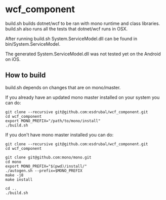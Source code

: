 # wcf_component

build.sh builds dotnet/wcf to be ran with mono runtime and class libraries.
build.sh also runs all the tests that dotnet/wcf runs in OSX.

After running build.sh System.ServiceModel.dll can be found in bin/System.ServiceModel.

The generated System.ServiceModel.dll was not tested yet on the Android on iOS.

## How to build

build.sh depends on changes that are on mono/master.

If you already have an updated mono master installed on your system you can do:
```
git clone --recursive git@github.com:esdrubal/wcf_component.git
cd wcf_component
export MONO_PREFIX="/path/to/mono/install"
./build.sh
```

If you don't have mono master installed you can do:
```
git clone --recursive git@github.com:esdrubal/wcf_component.git
cd wcf_component

git clone git@github.com:mono/mono.git
cd mono
export MONO_PREFIX="$(pwd)/install/"
./autogen.sh --prefix=$MONO_PREFIX
make -j8
make install

cd ..
./build.sh
```
